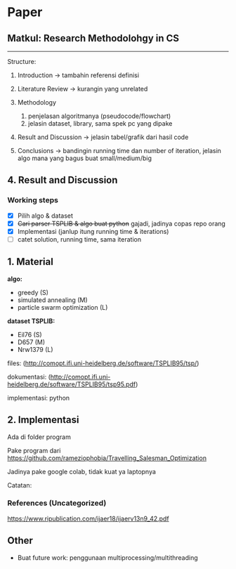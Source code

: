 # Paper

## Matkul: Research Methodolohgy in CS

---

Structure:

1. Introduction -> tambahin referensi definisi
2. Literature Review -> kurangin yang unrelated
3. Methodology

   1. penjelasan algoritmanya (pseudocode/flowchart)
   2. jelasin dataset, library, sama spek pc yang dipake

4. Result and Discussion -> jelasin tabel/grafik dari hasil code
5. Conclusions -> bandingin running time dan number of iteration, jelasin algo mana yang bagus buat small/medium/big

## 4. Result and Discussion

### Working steps

- [x] Pilih algo & dataset
- [x] ~~Cari parser TSPLIB & algo buat python~~ gajadi, jadinya copas repo orang
- [x] Implementasi (janlup itung running time & iterations)
- [ ] catet solution, running time, sama iteration

## 1. Material

**algo:**

- greedy (S)
- simulated annealing (M)
- particle swarm optimization (L)

**dataset TSPLIB:**

- Eil76 (S)
- D657 (M)
- Nrw1379 (L)

files: (<http://comopt.ifi.uni-heidelberg.de/software/TSPLIB95/tsp/>)

dokumentasi: (<http://comopt.ifi.uni-heidelberg.de/software/TSPLIB95/tsp95.pdf>)

implementasi: python

## 2. Implementasi

Ada di folder program

Pake program dari <https://github.com/rameziophobia/Travelling_Salesman_Optimization>

Jadinya pake google colab, tidak kuat ya laptopnya

Catatan:

### References (Uncategorized)

<https://www.ripublication.com/ijaer18/ijaerv13n9_42.pdf>

## Other

- Buat future work: penggunaan multiprocessing/multithreading
